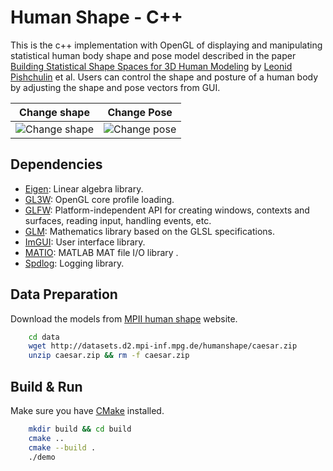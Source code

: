 # Human Shape - C++

This is the c++ implementation with OpenGL of displaying and manipulating statistical human body shape and pose model
described in the paper [Building Statistical Shape Spaces for 3D Human Modeling](https://arxiv.org/abs/1503.05860)
by [Leonid Pishchulin](https://scholar.google.de/citations?user=lECZKZsAAAAJ&hl=en) et al. Users can control the shape
and posture of a human body by adjusting the shape and pose vectors from GUI.

| Change shape | Change Pose |
| :---: | :---: |
| ![Change shape](images/change-shape.gif) | ![Change pose](images/change-pose.gif)|

## Dependencies

- [Eigen](https://gitlab.com/libeigen/eigen): Linear algebra library.
- [GL3W](https://github.com/adobe/lagrange-gl3w): OpenGL core profile loading.
- [GLFW](https://github.com/glfw/glfw): Platform-independent API for creating windows, contexts and surfaces, reading
  input, handling events, etc.
- [GLM](https://github.com/glfw/glfw): Mathematics library based on the GLSL specifications.
- [ImGUI](https://github.com/ocornut/imgui): User interface library.
- [MATIO](https://github.com/tbeu/matio): MATLAB MAT file I/O library .
- [Spdlog](https://github.com/gabime/spdlog): Logging library.

## Data Preparation

Download the models from [MPII human shape](http://humanshape.mpi-inf.mpg.de/) website.

```bash
    cd data
    wget http://datasets.d2.mpi-inf.mpg.de/humanshape/caesar.zip
    unzip caesar.zip && rm -f caesar.zip
```

## Build & Run

Make sure you have [CMake](https://cmake.org/) installed.

```bash
    mkdir build && cd build
    cmake ..
    cmake --build . 
    ./demo
```

